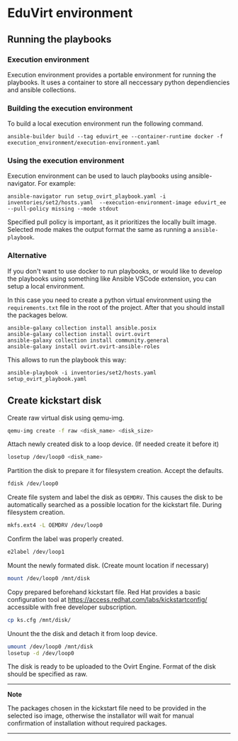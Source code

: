 # EduVirt environment

## Running the playbooks

### Execution environment

Execution environment provides a portable environment for running the playbooks. It uses a container to store all neccessary python dependiencies and ansible collections.    

### Building the execution environment 

To build a local execution environment run the following command.

```
ansible-builder build --tag eduvirt_ee --container-runtime docker -f execution_environment/execution-environment.yaml
```

### Using the execution environment 

Execution environment can be used to lauch playbooks using ansible-navigator. For example: 

```
ansible-navigator run setup_ovirt_playbook.yaml -i inventories/set2/hosts.yaml  --execution-environment-image eduvirt_ee --pull-policy missing --mode stdout
```

Specified pull policy is important, as it prioritizes the locally built image. Selected mode makes the output format the same as running a `ansible-playbook`.

### Alternative 

If you don't want to use docker to run playbooks, or would like to develop the playbooks using something like Ansible VSCode extension, you can setup a local environment.


In this case you need to create a python virtual environment using the `requirements.txt` file in the root of the project. After that you should install the packages below.

```
ansible-galaxy collection install ansible.posix
ansible-galaxy collection install ovirt.ovirt
ansible-galaxy collection install community.general
ansible-galaxy install ovirt.ovirt-ansible-roles
```

This allows to run the playbook this way:

```
ansible-playbook -i inventories/set2/hosts.yaml setup_ovirt_playbook.yaml
```

## Create kickstart disk

Create raw virtual disk using qemu-img.
```bash
qemu-img create -f raw <disk_name> <disk_size>
```

Attach newly created disk to a loop device. (If needed create it before it)
```bash
losetup /dev/loop0 <disk_name>
```

Partition the disk to prepare it for filesystem creation. Accept the defaults.
```bash
fdisk /dev/loop0
```

Create file system and label the disk as ```OEMDRV```. This causes the disk to be automatically searched as a possible location for the kickstart file. During filesystem creation.
```bash
mkfs.ext4 -L OEMDRV /dev/loop0
```

Confirm the label was properly created.
```bash
e2label /dev/loop1
```

Mount the newly formated disk. (Create mount location if necessary)
```bash
mount /dev/loop0 /mnt/disk
```

Copy prepared beforehand kickstart file. Red Hat provides a basic configuration tool at https://access.redhat.com/labs/kickstartconfig/ accessible with free developer subscription.
```bash
cp ks.cfg /mnt/disk/
``` 

Unount the the disk and detach it from loop device.
```bash
umount /dev/loop0 /mnt/disk
losetup -d /dev/loop0
```

The disk is ready to be uploaded to the Ovirt Engine. Format of the disk should be specified as raw.

---
**Note**

The packages chosen in the kickstart file  need to be provided in the selected iso image, otherwise the installator will wait for manual confirmation of installation without required packages.

--- 